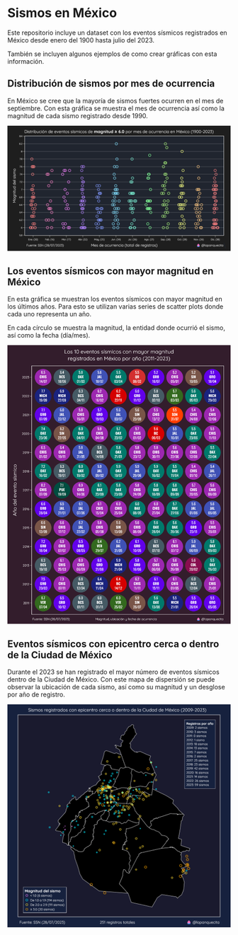 # Sismos en México

Este repositorio incluye un dataset con los eventos sísmicos registrados en México desde enero del 1900 hasta julio del 2023.

También se incluyen algunos ejemplos de como crear gráficas con esta información.


## Distribución de sismos por mes de ocurrencia

En México se cree que la mayoría de sismos fuertes ocurren en el mes de septiembre. Con esta gráfica se muestra el mes de ocurrencia así como la magnitud de cada sismo registrado desde 1990.

![Imagen 1](./imgs/strip_chart.png)

## Los eventos sísmicos con mayor magnitud en México

En esta gráfica se muestran los eventos sísmicos con mayor magnitud en los últimos años. Para esto se utilizan varias series de scatter plots donde cada uno representa un año.

En cada círculo se muestra la magnitud, la entidad donde ocurrió el sismo, así como la fecha (día/mes).

![Imagen 2](./imgs/top10.png)

## Eventos sísmicos con epicentro cerca o dentro de la Ciudad de México

Durante el 2023 se han registrado el mayor número de eventos sísmicos dentro de la Ciudad de México. Con este mapa de dispersión se puede observar la ubicación de cada sismo, así como su magnitud y un desglose por año de registro.

![Imagen 3](./imgs/cdmx.png)
